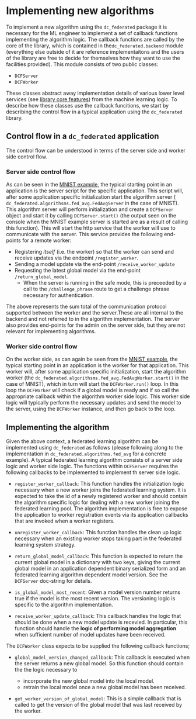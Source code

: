 # Implementing new algorithms

To implement a new algorithm using the `dc_federated` package it is necessary for the ML engineer to implement a set of callback functions implementing the algorithm logic. The callback functions are called by the core of the library, which is contained in the`dc_federated.backend` module (everything else outside of it are reference implementaitons and the users of the library are free to decide for themselves how they want to use the facilities provided). This module consists of two public classes:

- `DCFServer`
- `DCFWorker`

These classes abstract away implementation details of various lower level services (see [library core features](library_core_features.md)) from the machine learning logic. To describe how these classes use the callback funcitions, we start by describing the control flow in a typical application using the `dc_federated` library.

## Control flow in a `dc_federated` application

The control flow can be understood in terms of the server side and worker side control flow. 

### Server side control flow
As can be seen in the [MNIST example](../examples/mnist.md), the typical starting point in an application is the server script for the specific application. This script will, after some application specific initialization start the algorithm server ( `dc_federated.algorithsms.fed_avg.FedAvgServer` in the case of MNIST). This algorithm server will perform initialization and create a `DCFServer` object and start it by calling `DCFServer.start()` (the output seen on the console when the MNIST example server is started are as a result of calling this function). This will start the http service that the worker will use to communicate with the server. This service provides the following end-points for a remote worker:
  
 - Registering *itself* (i.e. the worker) so that the worker can send and receive updates via the endpoint `/register_worker`.
 - Sending a model update via the end-point `/receive_worker_update`
 - Requesting the latest global model via the end-point `/return_global_model`. 
   - When the server is running in the safe mode, this is preceeded by a call to the `/challenge_phrase` route to get a challenge phrase necessary for authentication.

The above represents the sum total of the communication protocol supported between the worker and the server.These are all internal to the backend and not referred to in the algorithm implementation. The server also provides end-points for the admin on the server side, but they are not relevant for implementing algorithms.
  
### Worker side control flow

On the worker side, as can again be seen from the [MNIST example](../examples/mnist.md), the typical starting point in an application is the worker for that application. This worker will, after some application specific initialization, start the algorithm worker 
 (the `dc_federated.algorithsms.fed_avg.FedAvgWorker.start()` in the case of MNIST), which in turn will start the `DCFWorker.run()` loop. In this loop the `DCFWorker` will check if a global model is ready and if so call the appropriate callback within the algorithm worker side logic. This worker side logic will typically perform the necessary updates and send the model to the server, using the `DCFWorker` instance, and then go back to the loop.


## Implementing the algorithm

Given the above context, a federated learning algorithm can be implemented using `dc_federated` as follows (please following along to the implementation in `dc_federated.algorithms.fed_avg` for a concrete example).  A typical federated learning algorithm consists of a server side logic and worker side logic. The functions within `DCFServer` requires the following callbacks to be implemented to implement th server side logic.

- `register_worker_callback`: This function handles the initialization logic necessary when a new worker joins the federated learning system. It is expected to take the id of a newly registered worker and should contain the algorithm specific logic for dealing with a new worker joining the federated learning pool. The algorithm implementation is free to expose the application to worker registration events via its application callbacks that are invoked when a worker registers.

- `unregister_worker_callback`: This function handles the clean up logic necessary when an existing worker stops taking part in the federated learning system strategy.

- `return_global_model_callback`: This function is expected to return the current global model in a dictionary with two keys, giving the current global model in an application dependent binary serialized form and an federated learning algorithm dependent model version. See the `DCFServer` doc-string for details.

- `is_global_model_most_recent`: Given a model version number returns true if the model is the most recent version. The versioning logic is specific to the algorithm implementation.

- `receive_worker_update_callback`: This callback handles the logic that should be done when a new model update is recevied. In particular, this function should handle the **logic of performing model aggregation** when sufficient number of model updates have been received. 

The `DCFWorker` class expects to be supplied the following callback functions;

- `global_model_version_changed_callback`: This callback is executed when the server returns a new global model. So this function should contain the the logic necessary to
   - incorporate the new global model into the local model.
   - retrain the local model once a new global model has been received. 

- `get_worker_version_of_global_model`: This is a simple callback that is called to get the version of the global model that was last received by the worker. 

